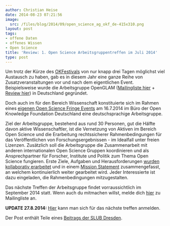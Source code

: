 ```yaml
---
author: Christian Heise
date: 2014-08-23 07:21:56
image:
  src: /files/blog/2014/09/open_science_ag_okf_de-415x310.png
layout: post
tags:
- offene Daten
- offenes Wissen
- Open Science
title: 'Review: 1. Open Science Arbeitsgruppentreffen im Juli 2014'
type: post
---
```


Um trotz der Kürze des [OKFestivals](/blog/2014/07/okfestival-2014-berliner-sommerluft-und-offenes-wissen/) von nur knapp drei Tagen möglichst viel Austausch zu haben, gab es in diesem Jahr eine ganze Reihe von Zusatzveranstaltungen vor und nach dem eigentlichen Event. Beispielsweise wurde die Arbeitsgruppe OpenGLAM ([Mailingliste hier](https://lists.okfn.org/mailman/listinfo/openglam-de) \+ [Review hier](/blog/2014/07/openglam-workshop-review/)) in Deutschland gegründet.

Doch auch im für den Bereich Wissenschaft konstituierte sich im Rahmen eines [eigenen Open Science Fringe Events](/blog/2014/07/okfestival-2014-fringe-event-arbeitsgruppe-fuer-die-oeffnung-von-wissenschaft-und-forschung-open-science/) am 16.7.2014 im Büro der Open Knowledge Foundation Deutschland eine deutschsprachige Arbeitsgruppe. 

Ziel der Arbeitsgruppe, bestehend aus rund 30 Personen, gut die Hälfte davon aktive Wissenschaftler, ist die Vernetzung von Aktiven im Bereich Open Science und die Erarbeitung rechtssicherer Rahmenbedingungen für das Veröffentlichen von Forschungsergebnissen - im Idealfall unter freien Lizenzen. Zusätzlich soll die Arbeitsgruppe die Zusammenarbeit mit anderen internationalen Open Science Gruppen koordinieren und als Ansprechpartner für Forscher, Institute und Politik zum Thema Open Science fungieren. Erste Ziele, Aufgaben und Herausforderungen [wurden kollaborativ erarbeitet](https://pad.okfn.org/p/okfestkickoffsession) und in einem [Mission Statement](https://docs.google.com/document/d/1NhwTYJ-0Mn3bOmiadSXYJIbG-CGRxcJyBWtHEqw2ujc/edit) zusammengefasst, an welchem kontinuierlich weiter gearbeitet wird. Jeder Interessierte ist dazu eingeladen, die Rahmenbedingungen mitzugestalten.

Das nächste Treffen der Arbeitsgruppe findet vorraussichtlich im September 2014 statt. Wenn auch du mitmachen willst, melde dich [hier](https://lists.okfn.org/mailman/listinfo/open-science-de) zu Mailingliste an. 

**UPDATE 27.8.2014:** [Hier](https://lists.okfn.org/pipermail/open-science-de/2014-August/000050.html) kann man sich für das nächste treffen anmelden.

Der Post enthält Teile eines [Beitrags der SLUB Dresden](http://blog.slub-dresden.de/beitrag/2014/08/18/mut-zur-offenheit-wissen-teilen-schafft-mehrwert/).